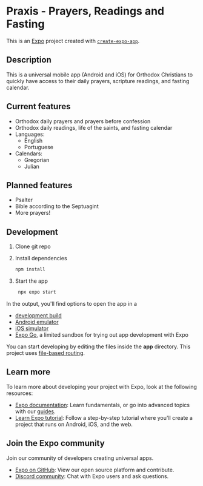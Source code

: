 # Praxis - Prayers, Readings and Fasting

This is an [Expo](https://expo.dev) project created with [`create-expo-app`](https://www.npmjs.com/package/create-expo-app).

## Description
This is a universal mobile app (Android and iOS) for Orthodox Christians to quickly have access to their daily prayers, scripture readings, and fasting calendar. 

## Current features
- Orthodox daily prayers and prayers before confession
- Orthodox daily readings, life of the saints, and fasting calendar
- Languages:
  - English
  - Portuguese
- Calendars:
  - Gregorian
  - Julian

## Planned features
- Psalter
- Bible according to the Septuagint
- More prayers!

## Development

1. Clone git repo

2. Install dependencies

   ```bash
   npm install
   ```

3. Start the app

   ```bash
    npx expo start
   ```

In the output, you'll find options to open the app in a

- [development build](https://docs.expo.dev/develop/development-builds/introduction/)
- [Android emulator](https://docs.expo.dev/workflow/android-studio-emulator/)
- [iOS simulator](https://docs.expo.dev/workflow/ios-simulator/)
- [Expo Go](https://expo.dev/go), a limited sandbox for trying out app development with Expo

You can start developing by editing the files inside the **app** directory. This project uses [file-based routing](https://docs.expo.dev/router/introduction).


## Learn more

To learn more about developing your project with Expo, look at the following resources:

- [Expo documentation](https://docs.expo.dev/): Learn fundamentals, or go into advanced topics with our [guides](https://docs.expo.dev/guides).
- [Learn Expo tutorial](https://docs.expo.dev/tutorial/introduction/): Follow a step-by-step tutorial where you'll create a project that runs on Android, iOS, and the web.

## Join the Expo community

Join our community of developers creating universal apps.

- [Expo on GitHub](https://github.com/expo/expo): View our open source platform and contribute.
- [Discord community](https://chat.expo.dev): Chat with Expo users and ask questions.
